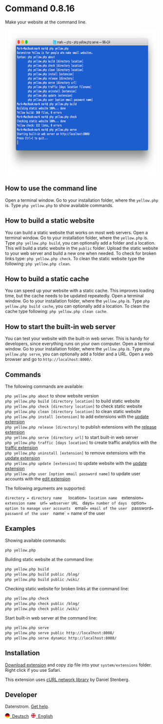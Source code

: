 Command 0.8.16
==============
Make your website at the command line.

<p align="center"><img src="command-screenshot.png?raw=true" width="794" height="478" alt="Screenshot"></p>

## How to use the command line

Open a terminal window. Go to your installation folder, where the `yellow.php` is. Type `php yellow.php` to show available commands.

## How to build a static website

You can build a static website that works on most web servers. Open a terminal window. Go to your installation folder, where the `yellow.php` is. Type `php yellow.php build`, you can optionally add a folder and a location. This will build a static website in the `public` folder. Upload the static website to your web server and build a new one when needed. To check for broken links type: `php yellow.php check`. To clean the static website type the following: `php yellow.php clean`.

## How to build a static cache

You can speed up your website with a static cache. This improves loading time, but the cache needs to be updated repeatedly. Open a terminal window. Go to your installation folder, where the `yellow.php` is. Type `php yellow.php build cache`, you can optionally add a location. To clean the cache type following: `php yellow.php clean cache`.

## How to start the built-in web server

You can test your website with the built-in web server. This is handy for developers, since everything runs on your own computer. Open a terminal window. Go to your installation folder, where the `yellow.php` is. Type `php yellow.php serve`, you can optionally add a folder and a URL. Open a web browser and go to `http://localhost:8000/`.

## Commands

The following commands are available:

`php yellow.php about` to show website version  
`php yellow.php build [directory location]` to build static website    
`php yellow.php check [directory location]` to check static website  
`php yellow.php clean [directory location]` to clean static website  
`php yellow.php install [extension]` to add extensions with the [update extension](https://github.com/datenstrom/yellow-extensions/tree/master/features/update)  
`php yellow.php release [directory]` to publish extensions with the [release extension](https://github.com/datenstrom/yellow-extensions/tree/master/features/release)  
`php yellow.php serve [directory url]` to start built-in web server  
`php yellow.php traffic [days location]` to create traffic analytics with the [traffic extension](https://github.com/datenstrom/yellow-extensions/tree/master/features/traffic)  
`php yellow.php uninstall [extension]` to remove extensions with the [update extension](https://github.com/datenstrom/yellow-extensions/tree/master/features/update)  
`php yellow.php update [extension]` to update website with the [update extension](https://github.com/datenstrom/yellow-extensions/tree/master/features/update)  
`php yellow.php user [option email password name]` to update user accounts with the [edit extension](https://github.com/datenstrom/yellow-extensions/tree/master/features/edit)  

The following arguments are supported:

`directory = directory name  
`location` = location name  
`extension` = extension name  
`url` = webserver URL  
`days` = number of days  
`option` = option to manage user accounts  
`email` = email of the user  
`password` = password of the user  
`name` = name of the user  

## Examples

Showing available commands:

`php yellow.php`

Building static website at the command line:

`php yellow.php build`  
`php yellow.php build public /blog/`  
`php yellow.php build public /wiki/`  

Checking static website for broken links at the command line:

`php yellow.php check`  
`php yellow.php check public /blog/`  
`php yellow.php check public /wiki/`  

Start built-in web server at the command line:

`php yellow.php serve`  
`php yellow.php serve public http://localhost:8008/`  
`php yellow.php serve dynamic http://localhost:8008/`  

## Installation

[Download extension](https://github.com/datenstrom/yellow-extensions/raw/master/zip/command.zip) and copy zip file into your `system/extensions` folder. Right click if you use Safari.

This extension uses [cURL network library](https://github.com/curl/curl) by Daniel Stenberg.

## Developer

Datenstrom. [Get help](https://datenstrom.se/yellow/help/).

<p>
<a href="README-de.md"><img src="https://raw.githubusercontent.com/datenstrom/yellow-extensions/master/features/help/language-de.png" width="15" height="15" alt="Deutsch">&nbsp; Deutsch</a>&nbsp;
<a href="README.md"><img src="https://raw.githubusercontent.com/datenstrom/yellow-extensions/master/features/help/language-en.png" width="15" height="15" alt="English">&nbsp; English</a>&nbsp;
</p>
